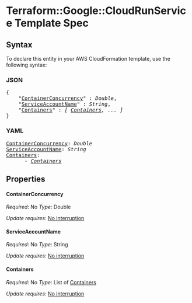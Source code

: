 # Terraform::Google::CloudRunService Template Spec

## Syntax

To declare this entity in your AWS CloudFormation template, use the following syntax:

### JSON

<pre>
{
    "<a href="#containerconcurrency" title="ContainerConcurrency">ContainerConcurrency</a>" : <i>Double</i>,
    "<a href="#serviceaccountname" title="ServiceAccountName">ServiceAccountName</a>" : <i>String</i>,
    "<a href="#containers" title="Containers">Containers</a>" : <i>[ <a href="template-spec-containers.md">Containers</a>, ... ]</i>
}
</pre>

### YAML

<pre>
<a href="#containerconcurrency" title="ContainerConcurrency">ContainerConcurrency</a>: <i>Double</i>
<a href="#serviceaccountname" title="ServiceAccountName">ServiceAccountName</a>: <i>String</i>
<a href="#containers" title="Containers">Containers</a>: <i>
      - <a href="template-spec-containers.md">Containers</a></i>
</pre>

## Properties

#### ContainerConcurrency

_Required_: No
_Type_: Double

_Update requires_: [No interruption](https://docs.aws.amazon.com/AWSCloudFormation/latest/UserGuide/using-cfn-updating-stacks-update-behaviors.html#update-no-interrupt)

#### ServiceAccountName

_Required_: No
_Type_: String

_Update requires_: [No interruption](https://docs.aws.amazon.com/AWSCloudFormation/latest/UserGuide/using-cfn-updating-stacks-update-behaviors.html#update-no-interrupt)

#### Containers

_Required_: No
_Type_: List of <a href="template-spec-containers.md">Containers</a>

_Update requires_: [No interruption](https://docs.aws.amazon.com/AWSCloudFormation/latest/UserGuide/using-cfn-updating-stacks-update-behaviors.html#update-no-interrupt)

